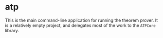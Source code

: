 # atp

This is the main command-line application for running the theorem prover. It is a relatively empty project, and delegates most of the work to the `ATPCore` library.
